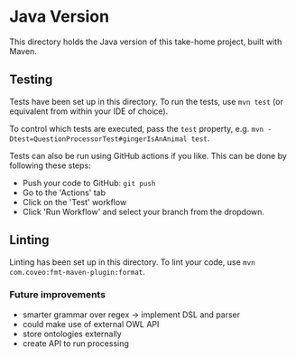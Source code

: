 # Java Version

This directory holds the Java version of this take-home project, built with Maven.

## Testing

Tests have been set up in this directory. To run the tests, use `mvn test` (or equivalent from within your IDE of 
choice).

To control which tests are executed, pass the `test` property, e.g.
`mvn -Dtest=QuestionProcessorTest#gingerIsAnAnimal test`.

Tests can also be run using GitHub actions if you like. This can be done by following these steps:

* Push your code to GitHub: `git push`
* Go to the 'Actions' tab
* Click on the 'Test' workflow
* Click 'Run Workflow' and select your branch from the dropdown.

## Linting

Linting has been set up in this directory. To lint your code, use `mvn com.coveo:fmt-maven-plugin:format`.

### Future improvements

- smarter grammar over regex -> implement DSL and parser
- could make use of external OWL API
- store ontologies externally
- create API to run processing
